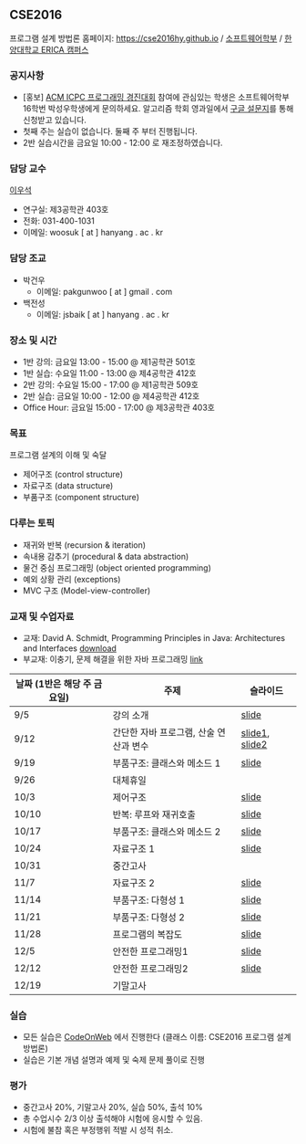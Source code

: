 ## CSE2016

프로그램 설계 방법론 홈페이지: https://cse2016hy.github.io / [소프트웨어학부](http://sw.hanyang.ac.kr) / [한양대학교 ERICA 캠퍼스](http://hanyang.ac.kr)

### 공지사항
- [홍보] [ACM ICPC 프로그래밍 경진대회](http://icpckorea.org/) 참여에 관심있는 학생은
  소프트웨어학부 16학번 박성우학생에게 문의하세요. 알고리즘 학회
  영과일에서 [구글 설문지](https://goo.gl/forms/TFH4o1dlJjZPUfnv2)를 통해 신청받고 있습니다. 
- 첫째 주는 실습이 없습니다. 둘째 주 부터 진행됩니다.
- 2반 실습시간을 금요일 10:00 - 12:00 로 재조정하였습니다.

### 담당 교수 
[이우석](http://ropas.snu.ac.kr/~wslee)
- 연구실: 제3공학관 403호
- 전화: 031-400-1031
- 이메일: woosuk [ at ] hanyang . ac . kr 

### 담당 조교
- 박건우
    * 이메일: pakgunwoo [ at ] gmail . com
- 백전성
    * 이메일: jsbaik [ at ] hanyang . ac . kr  

### 장소 및 시간
- 1반 강의: 금요일 13:00 - 15:00 @ 제1공학관 501호
- 1반 실습: 수요일 11:00 - 13:00 @ 제4공학관 412호
- 2반 강의: 수요일 15:00 - 17:00 @ 제1공학관 509호
- 2반 실습: 금요일 10:00 - 12:00 @ 제4공학관 412호 
- Office Hour: 금요일 15:00 - 17:00 @ 제3공학관 403호 

### 목표
프로그램 설계의 이해 및 숙달
   - 제어구조 (control structure)
   - 자료구조 (data structure)
   - 부품구조 (component structure) 

### 다루는 토픽
- 재귀와 반복 (recursion & iteration)
- 속내용 감추기 (procedural & data abstraction)
- 물건 중심 프로그래밍 (object oriented programming)
- 예외 상황 관리 (exceptions)
- MVC 구조 (Model-view-controller) 

### 교재 및 수업자료 
- 교재: David A. Schmidt, Programming Principles in Java: Architectures and Interfaces [download](http://plasse.hanyang.ac.kr/class/cse216/2014/Notes/textbook.zip)
- 부교재: 이충기, 문제 해결을 위한 자바 프로그래밍 [link](https://kyobobook.co.kr/product/detailViewKor.laf?mallGb=KOR&ejkGb=KOR&barcode=9788970508979&orderClick=JAj)

날짜 (1반은 해당 주 금요일) | 주제 | 슬라이드
------------- | -------------| -------------
9/5 | 강의 소개 | [slide](slides/01-intro.pdf)
9/12 | 간단한 자바 프로그램, 산술 연산과 변수 | [slide1](slides/02-simple.pdf), [slide2](slides/03-variable.pdf)
9/19 | 부품구조: 클래스와 메소드 1 | [slide]()
9/26 | 대체휴일 | 
10/3 |  제어구조 | [slide]()
10/10 | 반복: 루프와 재귀호출 | [slide]()
10/17 | 부품구조: 클래스와 메소드 2 | [slide]()
10/24 | 자료구조 1 | [slide]()
10/31 | 중간고사 | 
11/7 | 자료구조 2 | [slide]()
11/14 | 부품구조: 다형성 1 | [slide]()
11/21 | 부품구조: 다형성 2 | [slide]()
11/28 | 프로그램의 복잡도 | [slide]()
12/5 | 안전한 프로그래밍1 | [slide]()
12/12 | 안전한 프로그래밍2 | [slide]()
12/19 | 기말고사 | 

### 실습 
- 모든 실습은  [CodeOnWeb](https://erica.codeonweb.com/) 에서 진행한다 (클래스 이름: CSE2016 프로그램 설계 방법론) 
- 실습은 기본 개념 설명과 예제 및 숙제 문제 풀이로 진행

### 평가
- 중간고사 20%, 기말고사 20%, 실습 50%, 출석 10%
- 총 수업시수 2/3 이상 출석해야 시험에 응시할 수 있음. 
- 시험에 불참 혹은 부정행위 적발 시 성적 취소.

